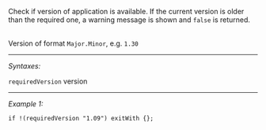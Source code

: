Check if version of application is available. If the current version is older than the required one, a warning message is shown and `false` is returned. 

<br>Version of format `Major.Minor`, e.g. `1.30`


---
*Syntaxes:*

`requiredVersion` version

---
*Example 1:*

```sqf
if !(requiredVersion "1.09") exitWith {};
```